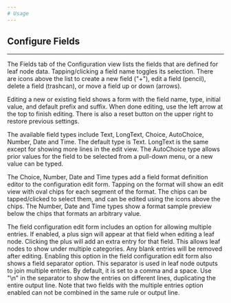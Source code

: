 ```yaml
---
# Usage
---
```

## Configure Fields
---

The Fields tab of the Configuration view lists the fields that are defined for
leaf node data.  Tapping/clicking a field name toggles its selection.  There are
icons above the list to create a new field ("+"), edit a field (pencil), delete
a field (trashcan), or move a field up or down (arrows).

Editing a new or existing field shows a form with the field name, type, initial
value, and default prefix and suffix.  When done editing, use the  left arrow at
the top to finish editing.  There is also a reset button on the upper right to
restore previous settings.

The available field types include Text, LongText, Choice, AutoChoice, Number,
Date and Time.  The default type is Text.  LongText is the same except for
showing more lines in the edit view.  The AutoChoice type allows prior values
for the field to be selected from a pull-down menu, or a new value can be typed.

The Choice, Number, Date and Time types add a field format definition editor to
the configuration edit form.  Tapping on the format will show an edit view with
oval chips for each segment of the format.  The chips can be tapped/clicked to
select them, and can be edited using the icons above the chips.  The Number,
Date and Time types show a format sample preview below the chips that formats an
arbitrary value.

The field configuration edit form includes an option for allowing multiple
entries.  If enabled, a plus sign will appear at that field when editing a leaf
node.  Clicking the plus will add an extra entry for that field.  This allows
leaf nodes to show under multiple categories.  Any blank entries will be
removed after editing.  Enabling this option in the field configuration edit
form also shows a field separator option.  This separator is used in leaf node
outputs to join multiple entries.  By default, it is set to a comma and a
space.  Use "\n" in the separator to show the entries on different lines,
duplicating the entire output line.  Note that two fields with the multiple
entries option enabled can not be combined in the same rule or output line.
